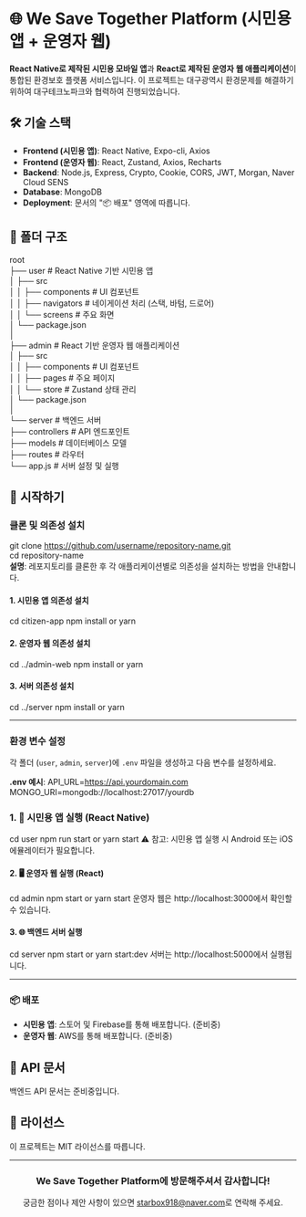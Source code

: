 # 🌐 We Save Together Platform (시민용 앱 + 운영자 웹)
**React Native로 제작된 시민용 모바일 앱**과 **React로 제작된 운영자 웹 애플리케이션**이 통합된 환경보호 플랫폼 서비스입니다.
이 프로젝트는 대구광역시 환경문제를 해결하기 위하여 대구테크노파크와 협력하여 진행되었습니다.

## 🛠 기술 스택
- **Frontend (시민용 앱)**: React Native, Expo-cli, Axios
- **Frontend (운영자 웹)**: React, Zustand, Axios, Recharts
- **Backend**: Node.js, Express, Crypto, Cookie, CORS, JWT, Morgan, Naver Cloud SENS 
- **Database**: MongoDB
- **Deployment**: 문서의 "📦 배포" 영역에 따릅니다. 

## 📂 폴더 구조  
root  
├── user                    # React Native 기반 시민용 앱  
│   ├── src  
│   │   ├── components      # UI 컴포넌트  
│   │   ├── navigators      # 네이게이션 처리 (스택, 바텀, 드로어)  
│   │   └── screens         # 주요 화면  
│   └── package.json  
│  
├── admin                   # React 기반 운영자 웹 애플리케이션  
│   ├── src  
│   │   ├── components      # UI 컴포넌트  
│   │   ├── pages           # 주요 페이지   
│   │   └── store           # Zustand 상태 관리  
│   └── package.json  
│  
└── server                  # 백엔드 서버  
    ├── controllers         # API 엔드포인트  
    ├── models              # 데이터베이스 모델  
    ├── routes              # 라우터  
    └── app.js              # 서버 설정 및 실행  
  
## 🚀 시작하기  
  
### 클론 및 의존성 설치  
git clone https://github.com/username/repository-name.git  
cd repository-name  
**설명**: 레포지토리를 클론한 후 각 애플리케이션별로 의존성을 설치하는 방법을 안내합니다.  
  
#### 1. 시민용 앱 의존성 설치
cd citizen-app
npm install or yarn

#### 2. 운영자 웹 의존성 설치
cd ../admin-web
npm install or yarn 

#### 3. 서버 의존성 설치
cd ../server
npm install or yarn 

---

### 환경 변수 설정
각 폴더 (`user`, `admin`, `server`)에 `.env` 파일을 생성하고 다음 변수를 설정하세요.

**.env 예시**:
API_URL=https://api.yourdomain.com MONGO_URI=mongodb://localhost:27017/yourdb

### 1. 📱 시민용 앱 실행 (React Native)
cd user
npm run start or yarn start
⚠️ 참고: 시민용 앱 실행 시 Android 또는 iOS 에뮬레이터가 필요합니다.

#### 2. 🖥 운영자 웹 실행 (React)
cd admin
npm start or yarn start
운영자 웹은 http://localhost:3000에서 확인할 수 있습니다.


#### 3. 🌐 백엔드 서버 실행
cd server
npm start or yarn start:dev
서버는 http://localhost:5000에서 실행됩니다.

---

### 📦 배포
- **시민용 앱**: 스토어 및 Firebase를 통해 배포합니다. (준비중)
- **운영자 웹**: AWS를 통해 배포합니다. (준비중)

## 📄 API 문서
백엔드 API 문서는 준비중입니다. 

## 📝 라이선스
이 프로젝트는 MIT 라이선스를 따릅니다. 

---

<div align="center">
  <h3>We Save Together Platform에 방문해주셔서 감사합니다!</h3>
  <p>궁금한 점이나 제안 사항이 있으면 <a href="mailto:starbox918@naver.com">starbox918@naver.com</a>로 연락해 주세요.</p>
</div>
